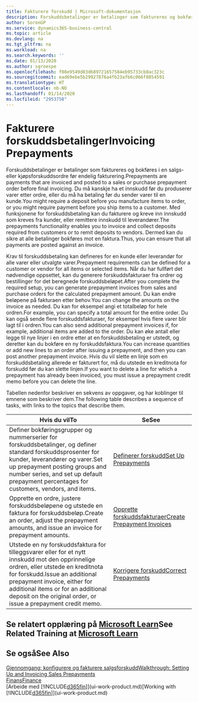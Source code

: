 ```yaml
---
title: Fakturere forskudd | Microsoft-dokumentasjon
description: Forskuddsbetalinger er betalinger som faktureres og bokføres i en salgs- eller kjøpsforskuddsordre før endelig fakturering. Du må kanskje ha et innskudd før du produserer varer etter ordre, eller du må ha betaling før du sender varer til en kunde. Med funksjonene for forskuddsbetaling kan du fakturere og kreve inn innskudd som kreves fra kunder, eller remittere innskudd til leverandører. Dermed kan du sikre at alle betalinger bokføres mot en faktura.
author: SorenGP
ms.service: dynamics365-business-central
ms.topic: article
ms.devlang: na
ms.tgt_pltfrm: na
ms.workload: na
ms.search.keywords: ''
ms.date: 01/13/2020
ms.author: sgroespe
ms.openlocfilehash: f08e9549d83d689721657584eb95733cb8ac323c
ms.sourcegitcommit: ead69ebe5b29927876a4fb23afb6c066f8854591
ms.translationtype: HT
ms.contentlocale: nb-NO
ms.lasthandoff: 01/14/2020
ms.locfileid: "2953758"
---
```

# <a name="invoicing-prepayments"></a><span data-ttu-id="9068f-106">Fakturere forskuddsbetalinger</span><span class="sxs-lookup"><span data-stu-id="9068f-106">Invoicing Prepayments</span></span>
<span data-ttu-id="9068f-107">Forskuddsbetalinger er betalinger som faktureres og bokføres i en salgs- eller kjøpsforskuddsordre før endelig fakturering.</span><span class="sxs-lookup"><span data-stu-id="9068f-107">Prepayments are payments that are invoiced and posted to a sales or purchase prepayment order before final invoicing.</span></span> <span data-ttu-id="9068f-108">Du må kanskje ha et innskudd før du produserer varer etter ordre, eller du må ha betaling før du sender varer til en kunde.</span><span class="sxs-lookup"><span data-stu-id="9068f-108">You might require a deposit before you manufacture items to order, or you might require payment before you ship items to a customer.</span></span> <span data-ttu-id="9068f-109">Med funksjonene for forskuddsbetaling kan du fakturere og kreve inn innskudd som kreves fra kunder, eller remittere innskudd til leverandører.</span><span class="sxs-lookup"><span data-stu-id="9068f-109">The prepayments functionality enables you to invoice and collect deposits required from customers or to remit deposits to vendors.</span></span> <span data-ttu-id="9068f-110">Dermed kan du sikre at alle betalinger bokføres mot en faktura.</span><span class="sxs-lookup"><span data-stu-id="9068f-110">Thus, you can ensure that all payments are posted against an invoice.</span></span>  

 <span data-ttu-id="9068f-111">Krav til forskuddsbetaling kan defineres for en kunde eller leverandør for alle varer eller utvalgte varer.</span><span class="sxs-lookup"><span data-stu-id="9068f-111">Prepayment requirements can be defined for a customer or vendor for all items or selected items.</span></span> <span data-ttu-id="9068f-112">Når du har fullført det nødvendige oppsettet, kan du generere forskuddsfakturaer fra ordrer og bestillinger for det beregnede forskuddsbeløpet.</span><span class="sxs-lookup"><span data-stu-id="9068f-112">After you complete the required setup, you can generate prepayment invoices from sales and purchase orders for the calculated prepayment amount.</span></span> <span data-ttu-id="9068f-113">Du kan endre beløpene på fakturaen etter behov.</span><span class="sxs-lookup"><span data-stu-id="9068f-113">You can change the amounts on the invoice as needed.</span></span> <span data-ttu-id="9068f-114">Du kan for eksempel angi et totalbeløp for hele ordren.</span><span class="sxs-lookup"><span data-stu-id="9068f-114">For example, you can specify a total amount for the entire order.</span></span> <span data-ttu-id="9068f-115">Du kan også sende flere forskuddsfakturaer, for eksempel hvis flere varer blir lagt til i ordren.</span><span class="sxs-lookup"><span data-stu-id="9068f-115">You can also send additional prepayment invoices if, for example, additional items are added to the order.</span></span> <span data-ttu-id="9068f-116">Du kan øke antall eller legge til nye linjer i en ordre etter at en forskuddsbetaling er utstedt, og deretter kan du bokføre en ny forskuddsfaktura.</span><span class="sxs-lookup"><span data-stu-id="9068f-116">You can increase quantities or add new lines to an order after issuing a prepayment, and then you can post another prepayment invoice.</span></span> <span data-ttu-id="9068f-117">Hvis du vil slette en linje som en forskuddsbetaling allerede er fakturert for, må du utstede en kreditnota for forskudd før du kan slette linjen.</span><span class="sxs-lookup"><span data-stu-id="9068f-117">If you want to delete a line for which a prepayment has already been invoiced, you must issue a prepayment credit memo before you can delete the line.</span></span>  

 <span data-ttu-id="9068f-118">Tabellen nedenfor beskriver en sekvens av oppgaver, og har koblinger til emnene som beskriver dem.</span><span class="sxs-lookup"><span data-stu-id="9068f-118">The following table describes a sequence of tasks, with links to the topics that describe them.</span></span>

|<span data-ttu-id="9068f-119">**Hvis du vil**</span><span class="sxs-lookup"><span data-stu-id="9068f-119">**To**</span></span>|<span data-ttu-id="9068f-120">**Se**</span><span class="sxs-lookup"><span data-stu-id="9068f-120">**See**</span></span>|  
|------------|-------------|  
|<span data-ttu-id="9068f-121">Definer bokføringsgrupper og nummerserier for forskuddsbetalinger, og definer standard forskuddsprosenter for kunder, leverandører og varer.</span><span class="sxs-lookup"><span data-stu-id="9068f-121">Set up prepayment posting groups and number series, and set up default prepayment percentages for customers, vendors, and items.</span></span>|[<span data-ttu-id="9068f-122">Definerer forskudd</span><span class="sxs-lookup"><span data-stu-id="9068f-122">Set Up Prepayments</span></span>](finance-set-up-prepayments.md)|
|<span data-ttu-id="9068f-123">Opprette en ordre, justere forskuddsbeløpene og utstede en faktura for forskuddsbeløp.</span><span class="sxs-lookup"><span data-stu-id="9068f-123">Create an order, adjust the prepayment amounts, and issue an invoice for prepayment amounts.</span></span>|[<span data-ttu-id="9068f-124">Opprette forskuddsfakturaer</span><span class="sxs-lookup"><span data-stu-id="9068f-124">Create Prepayment Invoices</span></span>](finance-how-to-create-prepayment-invoices.md)|  
|<span data-ttu-id="9068f-125">Utstede en ny forskuddsfaktura for tilleggsvarer eller for et nytt innskudd mot den opprinnelige ordren, eller utstede en kreditnota for forskudd.</span><span class="sxs-lookup"><span data-stu-id="9068f-125">Issue an additional prepayment invoice, either for additional items or for an additional deposit on the original order, or issue a prepayment credit memo.</span></span>|[<span data-ttu-id="9068f-126">Korrigere forskudd</span><span class="sxs-lookup"><span data-stu-id="9068f-126">Correct Prepayments</span></span>](finance-how-to-correct-prepayments.md)|  

## <a name="see-related-training-at-microsoft-learnlearnmodulesprepayment-invoices-dynamics-365-business-centralindex"></a><span data-ttu-id="9068f-127">Se relatert opplæring på [Microsoft Learn](/learn/modules/prepayment-invoices-dynamics-365-business-central/index)</span><span class="sxs-lookup"><span data-stu-id="9068f-127">See Related Training at [Microsoft Learn](/learn/modules/prepayment-invoices-dynamics-365-business-central/index)</span></span>

## <a name="see-also"></a><span data-ttu-id="9068f-128">Se også</span><span class="sxs-lookup"><span data-stu-id="9068f-128">See Also</span></span>  
[<span data-ttu-id="9068f-129">Gjennomgang: konfigurere og fakturere salgsforskudd</span><span class="sxs-lookup"><span data-stu-id="9068f-129">Walkthrough: Setting Up and Invoicing Sales Prepayments</span></span>](walkthrough-setting-up-and-invoicing-sales-prepayments.md)  
[<span data-ttu-id="9068f-130">Finans</span><span class="sxs-lookup"><span data-stu-id="9068f-130">Finance</span></span>](finance.md)  
<span data-ttu-id="9068f-131">[Arbeide med [!INCLUDE[d365fin](includes/d365fin_md.md)]](ui-work-product.md)</span><span class="sxs-lookup"><span data-stu-id="9068f-131">[Working with [!INCLUDE[d365fin](includes/d365fin_md.md)]](ui-work-product.md)</span></span>
